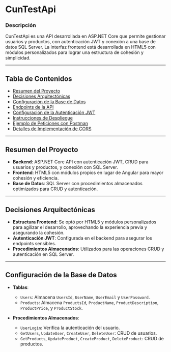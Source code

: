 # CunTestApi

### Descripción
CunTestApi es una API desarrollada en ASP.NET Core que permite gestionar usuarios y productos, con autenticación JWT y conexión a una base de datos SQL Server. La interfaz frontend está desarrollada en HTML5 con módulos personalizados para lograr una estructura de cohesión y simplicidad.

---

## Tabla de Contenidos
- [Resumen del Proyecto](#resumen-del-proyecto)
- [Decisiones Arquitectónicas](#decisiones-arquitectónicas)
- [Configuración de la Base de Datos](#configuración-de-la-base-de-datos)
- [Endpoints de la API](#endpoints-de-la-api)
- [Configuración de la Autenticación JWT](#configuración-de-la-autenticación-jwt)
- [Instrucciones de Despliegue](#instrucciones-de-despliegue)
- [Ejemplo de Peticiones con Postman](#ejemplo-de-peticiones-con-postman)
- [Detalles de Implementación de CORS](#detalles-de-implementación-de-cors)

---

## Resumen del Proyecto

- **Backend**: ASP.NET Core API con autenticación JWT, CRUD para usuarios y productos, y conexión con SQL Server.
- **Frontend**: HTML5 con módulos propios en lugar de Angular para mayor cohesión y eficiencia.
- **Base de Datos**: SQL Server con procedimientos almacenados optimizados para CRUD y autenticación.

---

## Decisiones Arquitectónicas

- **Estructura Frontend**: Se optó por HTML5 y módulos personalizados para agilizar el desarrollo, aprovechando la experiencia previa y asegurando la cohesión.
- **Autenticación JWT**: Configurada en el backend para asegurar los endpoints sensibles.
- **Procedimientos Almacenados**: Utilizados para las operaciones CRUD y autenticación en SQL Server.

---

## Configuración de la Base de Datos

- **Tablas**:
  - `Users`: Almacena `UsersId`, `UserName`, `UserEmail` y `UserPassword`.
  - `Products`: Almacena `ProductsId`, `ProductName`, `ProductDescription`, `ProductPrice`, y `ProductStock`.

- **Procedimientos Almacenados**:
  - `UserLogin`: Verifica la autenticación del usuario.
  - `GetUsers`, `UpdateUser`, `CreateUser`, `DeleteUser`: CRUD de usuarios.
  - `GetProducts`, `UpdateProduct`, `CreateProduct`, `DeleteProduct`: CRUD de productos.


